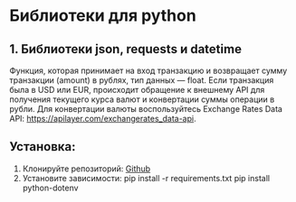 # Библиотеки для python
## 1. Библиотеки json, requests и datetime
Функция, которая принимает на вход транзакцию и возвращает сумму транзакции (amount) в рублях, тип данных — float. Если транзакция была в USD или EUR, происходит обращение к внешнему API для получения текущего курса валют и конвертации суммы операции в рубли. Для конвертации валюты воспользуйтесь Exchange Rates Data API: https://apilayer.com/exchangerates_data-api.
## Установка:
1.  Клонируйте репозиторий:
[Github](https://github.com/Alexandr-lab-del/course_2/tree/feature/homework_10_1)
2. Установите зависимости:
pip install -r requirements.txt
pip install python-dotenv
